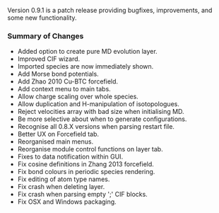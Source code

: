 Version 0.9.1 is a patch release providing bugfixes, improvements, and some new functionality.

### Summary of Changes
- Added option to create pure MD evolution layer.
- Improved CIF wizard.
- Imported species are now immediately shown.
- Add Morse bond potentials.
- Add Zhao 2010 Cu-BTC forcefield.
- Add context menu to main tabs.
- Allow charge scaling over whole species.
- Allow duplication and H-manipulation of isotopologues.
- Reject velocities array with bad size when initialising MD.
- Be more selective about when to generate configurations.
- Recognise all 0.8.X versions when parsing restart file.
- Better UX on Forcefield tab.
- Reorganised main menus.
- Reorganise module control functions on layer tab.
- Fixes to data notification within GUI.
- Fix cosine definitions in Zhang 2013 forcefield.
- Fix bond colours in periodic species rendering.
- Fix editing of atom type names.
- Fix crash when deleting layer.
- Fix crash when parsing empty ';' CIF blocks.
- Fix OSX and Windows packaging.
